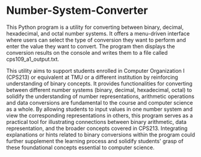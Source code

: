 # Number-System-Converter

This Python program is a utility for converting between binary, decimal, 
hexadecimal, and octal number systems. It offers a menu-driven interface where 
users can select the type of conversion they want to perform and enter the 
value they want to convert. The program then displays the conversion results 
on the console and writes them to a file called cps109_a1_output.txt.

This utility aims to support students enrolled in Computer Organization I (CPS213) or 
equivalent at TMU or a different institution by reinforcing understanding of binary 
concepts. It provides functionalities for converting between different number systems 
(binary, decimal, hexadecimal, octal) to solidify the understanding of number representations, 
arithmetic operations and data conversions are fundamental to the course and computer science
as a whole. By allowing students to input values in one number system and view the 
corresponding representations in others, this program serves as a practical tool 
for illustrating connections between binary arithmetic, data representation, and 
the broader concepts covered in CPS213. Integrating explanations or hints related 
to binary conversions within the program could further supplement the learning 
process and solidify students' grasp of these foundational concepts essential to 
computer science.
